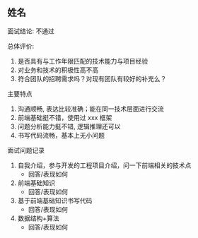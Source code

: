 ## 姓名

面试结论: 不通过

总体评价:

1. 是否具有与工作年限匹配的技术能力与项目经验
2. 对业务和技术的积极性高不高
3. 符合团队的招聘需求吗？对现有团队有较好的补充么？

主要特点

1. 沟通顺畅, 表达比较准确；能在同一技术层面进行交流
2. 前端基础挺不错，使用过 xxx 框架
3. 问题分析能力挺不错, 逻辑推理还可以
4. 书写代码流畅，基本上无小问题

面试问题记录

1. 自我介绍，参与开发的工程项目介绍，问一下前端相关的技术点
    - 回答/表现如何
2. 前端基础知识
    - 回答/表现如何
3. 基于前端基础知识书写代码
    - 回答/表现如何
4. 数据结构+算法
    - 回答/表现如何
